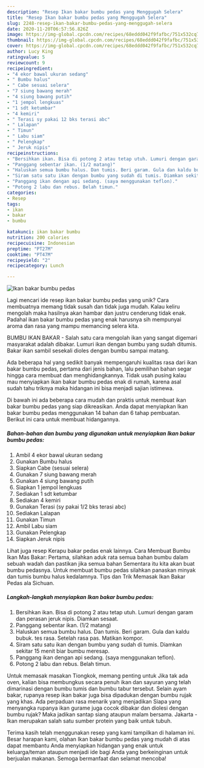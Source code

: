 ```yaml
---
description: "Resep Ikan bakar bumbu pedas yang Menggugah Selera"
title: "Resep Ikan bakar bumbu pedas yang Menggugah Selera"
slug: 2248-resep-ikan-bakar-bumbu-pedas-yang-menggugah-selera
date: 2020-11-20T06:57:56.826Z
image: https://img-global.cpcdn.com/recipes/68eddd042f9fafbc/751x532cq70/ikan-bakar-bumbu-pedas-foto-resep-utama.jpg
thumbnail: https://img-global.cpcdn.com/recipes/68eddd042f9fafbc/751x532cq70/ikan-bakar-bumbu-pedas-foto-resep-utama.jpg
cover: https://img-global.cpcdn.com/recipes/68eddd042f9fafbc/751x532cq70/ikan-bakar-bumbu-pedas-foto-resep-utama.jpg
author: Lucy King
ratingvalue: 5
reviewcount: 9
recipeingredient:
- "4 ekor bawal ukuran sedang"
- " Bumbu halus"
- " Cabe sesuai selera"
- "7 siung bawang merah"
- "4 siung bawang putih"
- "1 jempol lengkuas"
- "1 sdt ketumbar"
- "4 kemiri"
- " Terasi sy pakai 12 bks terasi abc"
- " Lalapan"
- " Timun"
- " Labu siam"
- " Pelengkap"
- " Jeruk nipis"
recipeinstructions:
- "Bersihkan ikan. Bisa di potong 2 atau tetap utuh. Lumuri dengan garam dan perasan jeruk nipis. Diamkan sesaat."
- "Panggang sebentar ikan. (1/2 matang)"
- "Haluskan semua bumbu halus. Dan tumis. Beri garam. Gula dan kaldu bubuk. tes rasa. Setelah rasa pas. Matikan kompor."
- "Siram satu satu ikan dengan bumbu yang sudah di tumis. Diamkan sekitar 15 menit biar bumbu meresap."
- "Panggang ikan dengan api sedang. (saya menggunakan teflon)."
- "Potong 2 labu dan rebus. Belah timun."
categories:
- Resep
tags:
- ikan
- bakar
- bumbu

katakunci: ikan bakar bumbu 
nutrition: 200 calories
recipecuisine: Indonesian
preptime: "PT27M"
cooktime: "PT47M"
recipeyield: "2"
recipecategory: Lunch

---
```



![Ikan bakar bumbu pedas](https://img-global.cpcdn.com/recipes/68eddd042f9fafbc/751x532cq70/ikan-bakar-bumbu-pedas-foto-resep-utama.jpg)

Lagi mencari ide resep ikan bakar bumbu pedas yang unik? Cara membuatnya memang tidak susah dan tidak juga mudah. Kalau keliru mengolah maka hasilnya akan hambar dan justru cenderung tidak enak. Padahal ikan bakar bumbu pedas yang enak harusnya sih mempunyai aroma dan rasa yang mampu memancing selera kita.

BUMBU IKAN BAKAR - Salah satu cara mengolah ikan yang sangat digemari masyarakat adalah dibakar. Lumuri ikan dengan bumbu yang sudah ditumis. Bakar ikan sambil sesekali dioles dengan bumbu sampai matang.

Ada beberapa hal yang sedikit banyak mempengaruhi kualitas rasa dari ikan bakar bumbu pedas, pertama dari jenis bahan, lalu pemilihan bahan segar hingga cara membuat dan menghidangkannya. Tidak usah pusing kalau mau menyiapkan ikan bakar bumbu pedas enak di rumah, karena asal sudah tahu triknya maka hidangan ini bisa menjadi sajian istimewa.


Di bawah ini ada beberapa cara mudah dan praktis untuk membuat ikan bakar bumbu pedas yang siap dikreasikan. Anda dapat menyiapkan Ikan bakar bumbu pedas menggunakan 14 bahan dan 6 tahap pembuatan. Berikut ini cara untuk membuat hidangannya.

<!--inarticleads1-->

##### Bahan-bahan dan bumbu yang digunakan untuk menyiapkan Ikan bakar bumbu pedas:

1. Ambil 4 ekor bawal ukuran sedang
1. Gunakan  Bumbu halus
1. Siapkan  Cabe (sesuai selera)
1. Gunakan 7 siung bawang merah
1. Gunakan 4 siung bawang putih
1. Siapkan 1 jempol lengkuas
1. Sediakan 1 sdt ketumbar
1. Sediakan 4 kemiri
1. Gunakan  Terasi (sy pakai 1/2 bks terasi abc)
1. Sediakan  Lalapan
1. Gunakan  Timun
1. Ambil  Labu siam
1. Gunakan  Pelengkap
1. Siapkan  Jeruk nipis


Lihat juga resep Kerapu bakar pedas enak lainnya. Cara Membuat Bumbu Ikan Mas Bakar: Pertama, silahkan aduk rata semua bahan bumbu dalam sebuah wadah dan pastikan jika semua bahan Sementara itu kita akan buat bumbu pedasnya. Untuk membuat bumbu pedas silahkan panaskan minyak dan tumis bumbu halus kedalamnya. Tips dan Trik Memasak Ikan Bakar Pedas ala Sichuan. 

<!--inarticleads2-->

##### Langkah-langkah menyiapkan Ikan bakar bumbu pedas:

1. Bersihkan ikan. Bisa di potong 2 atau tetap utuh. Lumuri dengan garam dan perasan jeruk nipis. Diamkan sesaat.
1. Panggang sebentar ikan. (1/2 matang)
1. Haluskan semua bumbu halus. Dan tumis. Beri garam. Gula dan kaldu bubuk. tes rasa. Setelah rasa pas. Matikan kompor.
1. Siram satu satu ikan dengan bumbu yang sudah di tumis. Diamkan sekitar 15 menit biar bumbu meresap.
1. Panggang ikan dengan api sedang. (saya menggunakan teflon).
1. Potong 2 labu dan rebus. Belah timun.


Untuk memasak masakan Tiongkok, memang penting untuk Jika tak ada oven, kalian bisa membungkus secara penuh ikan dan sayuran yang telah dimarinasi dengan bumbu tumis dan bumbu tabur tersebut. Selain ayam bakar, rupanya resep ikan bakar juga bisa dipadukan dengan bumbu rujak yang khas. Ada perpaduan rasa menarik yang menjadikan Siapa yang menyangka rupanya ikan gurame juga cocok dibakar dan diolesi dengan bumbu rujak? Maka jadikan santap siang ataupun malam bersama. Jakarta - Ikan merupakan salah satu sumber protein yang baik untuk tubuh. 

Terima kasih telah menggunakan resep yang kami tampilkan di halaman ini. Besar harapan kami, olahan Ikan bakar bumbu pedas yang mudah di atas dapat membantu Anda menyiapkan hidangan yang enak untuk keluarga/teman ataupun menjadi ide bagi Anda yang berkeinginan untuk berjualan makanan. Semoga bermanfaat dan selamat mencoba!

